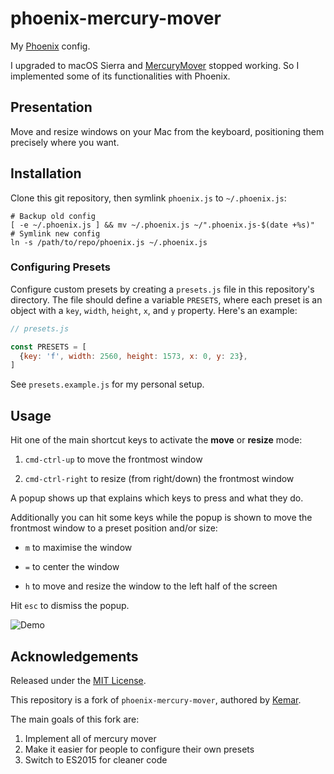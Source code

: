 # phoenix-mercury-mover

My [Phoenix](https://github.com/kasper/phoenix/) config.

I upgraded to macOS Sierra and [MercuryMover](http://www.heliumfoot.com/mercurymover/) stopped working. So I implemented some of its functionalities with Phoenix.

## Presentation

Move and resize windows on your Mac from the keyboard, positioning them precisely where you want.

## Installation

Clone this git repository, then symlink `phoenix.js` to `~/.phoenix.js`:

```shell
# Backup old config
[ -e ~/.phoenix.js ] && mv ~/.phoenix.js ~/".phoenix.js-$(date +%s)"
# Symlink new config
ln -s /path/to/repo/phoenix.js ~/.phoenix.js
```

### Configuring Presets

Configure custom presets by creating a `presets.js` file in this repository's directory. The file should define a variable `PRESETS`, where each preset is an object with a `key`, `width`, `height`, `x`, and `y` property. Here's an example:

```javascript
// presets.js

const PRESETS = [
  {key: 'f', width: 2560, height: 1573, x: 0, y: 23},
]
```

See `presets.example.js` for my personal setup.

## Usage

Hit one of the main shortcut keys to activate the **move** or **resize** mode:

1. `cmd-ctrl-up` to move the frontmost window

2. `cmd-ctrl-right` to resize (from right/down) the frontmost window

A popup shows up that explains which keys to press and what they do.

Additionally you can hit some keys while the popup is shown to move the frontmost window to a preset position and/or size:

- `m` to maximise the window

- `=` to center the window

- `h` to move and resize the window to the left half of the screen

Hit `esc` to dismiss the popup.

![Demo](demo.gif)

## Acknowledgements

Released under the [MIT License](http://opensource.org/licenses/mit-license).

This repository is a fork of `phoenix-mercury-mover`, authored by [Kemar](https://marcarea.com).

The main goals of this fork are:
1. Implement all of mercury mover
1. Make it easier for people to configure their own presets
1. Switch to ES2015 for cleaner code

